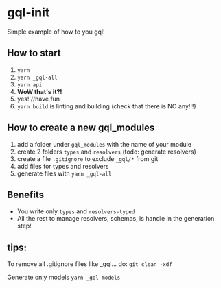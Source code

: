# gql-init

Simple example of how to you gql!

## How to start

1. `yarn`
1. `yarn _gql-all`
1. `yarn api`
1. **WoW that's it?!**
1. yes! //have fun
1. `yarn build` is linting and building (check that there is NO any!!!)

## How to create a new gql_modules

1. add a folder under `gql_modules` with the name of your module
1. create 2 folders `types` and `resolvers` (todo: generate resolvers)
1. create a file `.gitignore` to exclude `_gql/*` from git
1. add files for types and resolvers
1. generate files with `yarn _gql-all`

## Benefits

- You write only `types` and `resolvers-typed`
- All the rest to manage resolvers, schemas, is handle in the generation step!

## tips: 

To remove all .gitignore files like _gql... do: `git clean -xdf`

Generate only models `yarn _gql-models`